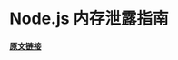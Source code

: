 # Node.js 内存泄露指南

#### [原文链接](https://www.arbazsiddiqui.me/a-practical-guide-to-memory-leaks-in-nodejs/)
